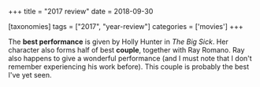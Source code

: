 +++
title = "2017 review"
date = 2018-09-30

[taxonomies]
tags = ["2017", "year-review"]
categories = ['movies']
+++

The **best performance** is given by Holly Hunter in *The Big Sick*.
Her character also forms half of best **couple**,
together with Ray Romano. Ray also happens to give a wonderful performance
(and I must note that I don't remember experiencing his work before).
This couple is probably the best I've yet seen.
